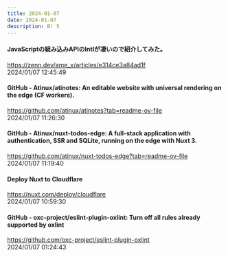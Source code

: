 ```yaml
---
title: 2024-01-07
date: 2024-01-07
description: B! 5
---
```


#### JavaScriptの組み込みAPIのIntlが凄いので紹介してみた。
https://zenn.dev/ame_x/articles/e314ce3a84ad1f<br>
2024/01/07 12:45:49<br>


#### GitHub - Atinux/atinotes: An editable website with universal rendering on the edge (CF workers).
https://github.com/atinux/atinotes?tab=readme-ov-file<br>
2024/01/07 11:26:30<br>


#### GitHub - Atinux/nuxt-todos-edge: A full-stack application with authentication, SSR and SQLite, running on the edge with Nuxt 3.
https://github.com/atinux/nuxt-todos-edge?tab=readme-ov-file<br>
2024/01/07 11:19:40<br>


#### Deploy Nuxt to Cloudflare
https://nuxt.com/deploy/cloudflare<br>
2024/01/07 10:59:30<br>


#### GitHub - oxc-project/eslint-plugin-oxlint: Turn off all rules already supported by oxlint
https://github.com/oxc-project/eslint-plugin-oxlint<br>
2024/01/07 01:24:43<br>


